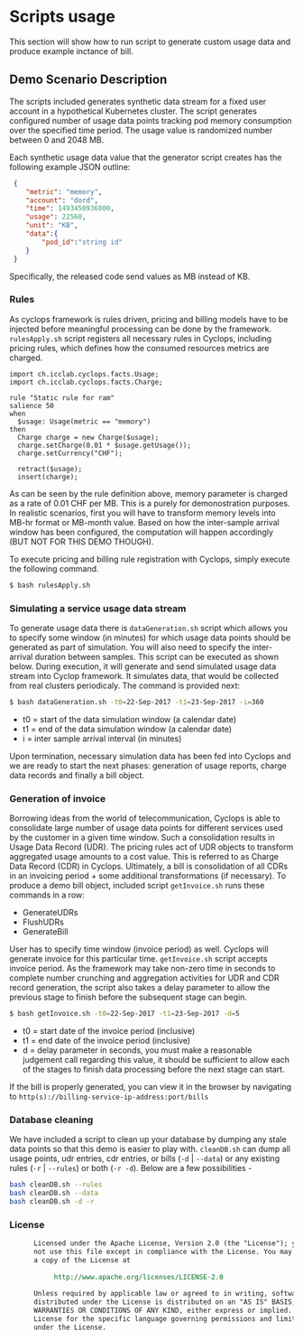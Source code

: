 # Scripts usage
This section will show how to run script to generate custom usage data and produce example inctance of bill.

## Demo Scenario Description

The scripts included generates synthetic data stream for a fixed user account in a hypothetical Kubernetes cluster. The script generates configured number of usage data points tracking pod memory consumption over the specified time period. The usage value is randomized number between 0 and 2048 MB.

Each synthetic usage data value that the generator script creates has the following example JSON outline:

```json
 {
 	"metric": "memory",
 	"account": "dord",
 	"time": 1493450936000,
 	"usage": 22560,
 	"unit": "KB",
 	"data":{
 		"pod_id":"string id"
 	}   
 }
```

Specifically, the released code send values as MB instead of KB. 

### Rules
As cyclops framework is rules driven, pricing and billing models have to be injected before meaningful processing can be done by the framework. `rulesApply.sh` script registers all necessary rules in Cyclops, including pricing rules, which defines how the consumed resources metrics are charged.
```
import ch.icclab.cyclops.facts.Usage;
import ch.icclab.cyclops.facts.Charge;

rule "Static rule for ram"
salience 50
when
  $usage: Usage(metric == "memory") 
then
  Charge charge = new Charge($usage);
  charge.setCharge(0.01 * $usage.getUsage());
  charge.setCurrency("CHF");

  retract($usage);
  insert(charge);
```
As can be seen by the rule definition above, memory parameter is charged as a rate of 0.01 CHF per MB. This is a purely for demonostration purposes. In realistic scenarios, first you will have to transform memory levels into MB-hr format or MB-month value. Based on how the inter-sample arrival window has been configured, the computation will happen accordingly (BUT NOT FOR THIS DEMO THOUGH). 

To execute pricing and billing rule registration with Cyclops, simply execute the following command.

```sh
$ bash rulesApply.sh
```
### Simulating a service usage data stream
To generate usage data there is `dataGeneration.sh` script which allows you to specify some window (in minutes) for which usage data points should be generated as part of simulation. You will also need to specify the inter-arrival duration between samples. This script can be executed as shown below. During execution, it will generate and send simulated usage data stream into Cyclop framework. It simulates data, that would be collected from real clusters periodicaly. The command is provided next:   

```sh
$ bash dataGeneration.sh -t0=22-Sep-2017 -t1=23-Sep-2017 -i=360
```
- t0 = start of the data simulation window (a calendar date)
- t1 = end of the data simulation window (a calendar date)
- i = inter sample arrival interval (in minutes)

Upon termination, necessary simulation data has been fed into Cyclops and we are ready to start the next phases: generation of usage reports, charge data records and finally a bill object.

### Generation of invoice 

Borrowing ideas from the world of telecommunication, Cyclops is able to consolidate large number of usage data points for different services used by the customer in a given time window. Such a consolidation results in Usage Data Record (UDR). The pricing rules act of UDR objects to transform aggregated usage amounts to a cost value. This is referred to as Charge Data Record (CDR) in Cyclops. Ultimately, a bill is consolidation of all CDRs in an invoicing period + some additional transformations (if necessary). To produce a demo bill object, included script ```getInvoice.sh``` runs these commands in a row:
 - GenerateUDRs
 - FlushUDRs
 - GenerateBill

User has to specify time window (invoice period) as well. Cyclops will generate invoice for this particular time. ```getInvoice.sh``` script accepts invoice period. As the framework may take non-zero time in seconds to complete number crunching and aggregation activities for UDR and CDR record generation, the script also takes a delay parameter to allow the previous stage to finish before the subsequent stage can begin.

```sh
$ bash getInvoice.sh -t0=22-Sep-2017 -t1=23-Sep-2017 -d=5
```
* t0 = start date of the invoice period (inclusive)
* t1 = end date of the invoice period (inclusive)
* d = delay parameter in seconds, you must make a reasonable judgement call regarding this value, it should be sufficient to allow each of the stages to finish data processing before the next stage can start.

If the bill is properly generated, you can view it in the browser by navigating to ```http(s)://billing-service-ip-address:port/bills``` 

### Database cleaning

We have included a script to clean up your database by dumping any stale data points so that this demo is easier to play with. `cleanDB.sh` can dump all usage points, udr entries, cdr entries, or bills (`-d` | `--data`) or any existing rules (`-r` | `--rules`) or both (`-r -d`).  Below are a few possibilities -
```sh
bash cleanDB.sh --rules
bash cleanDB.sh --data
bash cleanDB.sh -d -r
```

 ### License

```reStructuredText
      Licensed under the Apache License, Version 2.0 (the "License"); you may
      not use this file except in compliance with the License. You may obtain
      a copy of the License at
 
           http://www.apache.org/licenses/LICENSE-2.0
 
      Unless required by applicable law or agreed to in writing, software
      distributed under the License is distributed on an "AS IS" BASIS, WITHOUT
      WARRANTIES OR CONDITIONS OF ANY KIND, either express or implied. See the
      License for the specific language governing permissions and limitations
      under the License.
```
